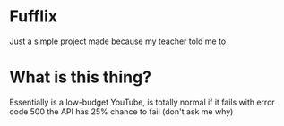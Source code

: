 # Fufflix
Just a simple project made because my teacher told me to <br>

# What is this thing? <br>
Essentially is a low-budget YouTube, is totally normal if it fails with error code 500 the API has 25% chance to fail (don't ask me why)
